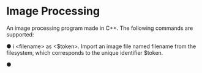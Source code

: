 # Image Processing
An image processing program made in C++. The following commands are supported:

● i \<filename> as <$token>. Import an image file named filename from
the filesystem, which corresponds to the unique
identifier $token.

●

